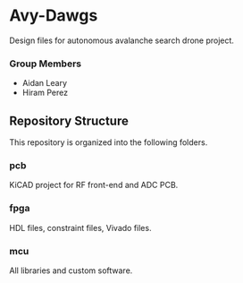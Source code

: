 # Avy-Dawgs
Design files for autonomous avalanche search drone project.

### Group Members 
* Aidan Leary
* Hiram Perez

## Repository Structure 
This repository is organized into the following folders. 

### pcb 
KiCAD project for RF front-end and ADC PCB.

### fpga
HDL files, constraint files, Vivado files.

### mcu 
All libraries and custom software.
